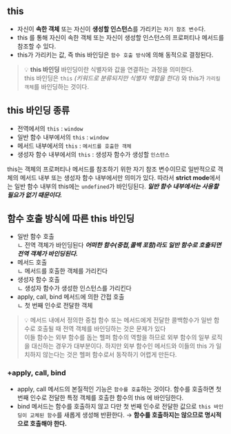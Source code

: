 ## this

- 자신이 **속한 객체** 또는 자신이 **생성할 인스턴스**를 가리키는 `자기 참조 변수`다.
- this 를 통해 자신이 속한 객체 또는 자신이 생성할 인스턴스의 프로퍼티나 메서드를 참조할 수 있다.
- this가 가리키는 값, 즉 this 바인딩은 `함수 호출 방식`에 의해 동적으로 결정된다.

> 💡 **this 바인딩**
> 바인딩이란 식별자와 값을 연결하는 과정을 의미한다.  
> this 바인딩은 `this` _(키워드로 분류되지만 식별자 역할을 한다)_ 와 this가 `가리킬 객체`를 바인딩하는 것이다.

## this 바인딩 종류

- 전역에서의 `this` : `window`
- 일반 함수 내부에서의 `this` : `window`
- 메서드 내부에서의 `this` : `메서드를 호출한 객체`
- 생성자 함수 내부에서의 `this` : 생성자 함수가 생성할 `인스턴스`

this는 객체의 프로퍼티나 메서드를 참조하기 위한 자기 참조 변수이므로 일반적으로 객체의 메서드 내부 또는 생성자 함수 내부에서만 의미가 있다. 따라서 **strict mode**에서는 일반 함수 내부의 this에는 `undefined`가 바인딩된다. _**일반 함수 내부에서는 사용할 필요가 없기 때문이다.**_

## 함수 호출 방식에 따른 this 바인딩

- 일반 함수 호출  
  ㄴ 전역 객체가 바인딩된다 **_어떠한 함수(중첩,콜백 포함)라도 일반 함수로 호출되면 전역 객체가 바인딩된다._**
- 메서드 호출  
  ㄴ 메서드를 호출한 객체를 가리킨다
- 생성자 함수 호출  
  ㄴ 생성자 함수가 생성한 인스턴스를 가리킨다
- apply, call, bind 메서드에 의한 간접 호출  
  ㄴ 첫 번째 인수로 전달한 객체

> 💡 메서드 내에서 정의한 중첩 함수 또는 메서드에게 전달한 콜백함수가 일반 함수로 호출될 때 전역 객체를 바인딩하는 것은 문제가 있다  
> 이들 함수는 외부 함수를 돕는 헬퍼 함수의 역할을 하므로 외부 함수의 일부 로직을 대신하는 경우가 대부분이다. 하지만 외부 함수인 메서드와 이들의 this 가 일치하지 않는다는 것은 헬퍼 함수로서 동작하기 어렵게 만든다.

### +apply, call, bind

- apply, call 메서드의 본질적인 기능은 `함수를 호출`하는 것이다. 함수를 호출하면 첫 번째 인수로 전달한 특정 객체를 호출한 함수의 this 에 바인딩한다.
- bind 메서드는 함수를 호출하지 않고 다만 첫 번째 인수로 전달한 값으로 `this 바인딩이 교체된 함수`를 새롭게 생성해 반환한다. → **함수를 호출하지는 않으므로 명시적으로 호출해야 한다.**

